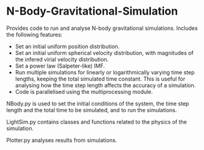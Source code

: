 # N-Body-Gravitational-Simulation
Provides code to run and analyse N-body gravitational simulations. Includes the following features:
* Set an initial uniform position distribution.
* Set an initial uniform spherical velocity distribution, with magnitudes of the infered virial velocity distribution.
* Set a power law (Salpeter-like) IMF.
* Run multiple simulations for linearly or logarithmically varying time step lengths, keeping the total simulated time constant. This is useful for analysing how the time step length affects the accuracy of a simulation.
* Code is parallelised using the multiprocessing module.

NBody.py is used to set the initial conditions of the system, the time step length and the total time to be simulated, and to run the simulations. 

LightSim.py contains classes and functions related to the physics of the simulation.

Plotter.py analyses results from simulations.



